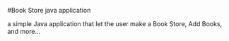 #Book Store java application 

a simple Java application that let the user make a Book Store, Add Books, and more... 
